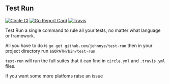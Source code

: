 Test Run
-----

[![Circle CI](https://circleci.com/gh/johnnye/test-run.svg?style=svg)](https://circleci.com/gh/johnnye/test-run) [![Go Report Card](https://goreportcard.com/badge/johnnye/test-run)](https://goreportcard.com/report/johnnye/test-run) [![Travis](https://api.travis-ci.org/johnnye/test-run.svg?branch=master)](https://travis-ci.org/johnnye/test-run)

Test Run a single command to rule all your tests, no matter what language or framework.

All you have to do is `go get github.com/johnnye/test-run` then in your project directory run `$GOPATH/bin/test-run`

`test-run` will run the full suites that it can find in `circle.yml` and `.travis.yml` files.
   
If you want some more platfoms raise an issue
